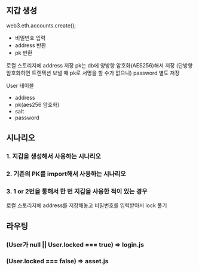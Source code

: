 ## 지갑 생성
web3.eth.accounts.create();
- 비밀번호 입력
- address 반환
- pk 반환

로컬 스토리지에 address 저장
pk는 db에 양방향 암호화(AES256)해서 저장 (단방향 암호화하면 트랜잭션 보낼 때 pk로 서명을 할 수가 없으니)
password 별도 저장

User 테이블
- address
- pk(aes256 암호화)
- salt
- password


## 시나리오
### 1. 지갑을 생성해서 사용하는 시나리오

### 2. 기존의 PK를 import해서 사용하는 시나리오

### 3. 1 or 2번을 통해서 한 번 지갑을 사용한 적이 있는 경우 
로컬 스토리지에 address를 저장해놓고 비밀번호를 입력받아서 lock 풀기


## 라우팅
### (User가 null || User.locked === true) => login.js
### (User.locked === false) => asset.js